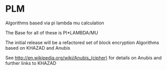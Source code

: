 PLM
===

Algorithms based via pi lambda mu calculation


The Base for all of these is PI*LAMBDA/MU

The initial release will be a refactored  set of block encryption Algorithms based on KHAZAD and Anubis

See http://en.wikipedia.org/wiki/Anubis_(cipher) for details on Anubis and further links to KHAZAD

